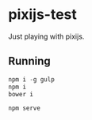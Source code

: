 # pixijs-test

Just playing with pixijs.

## Running

```js
npm i -g gulp
npm i
bower i

npm serve
```

